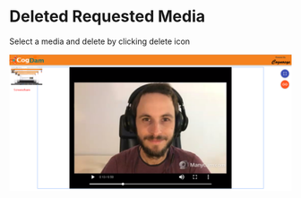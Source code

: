 # Deleted Requested Media

Select a media and delete by clicking delete icon

![](../.gitbook/assets/image%20%2847%29.png)



